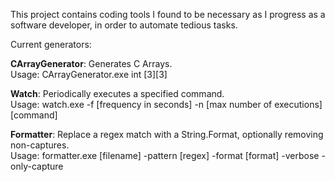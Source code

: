 This project contains coding tools I found to be necessary as I progress as a software developer, in order to automate tedious tasks.  
  
Current generators:  
  
**CArrayGenerator**: Generates C Arrays.  
    Usage: CArrayGenerator.exe int [3][3]  
  
**Watch**: Periodically executes a specified command.  
    Usage: watch.exe -f [frequency in seconds] -n [max number of executions] [command]  
  
**Formatter**: Replace a regex match with a String.Format, optionally removing non-captures.  
    Usage: formatter.exe [filename] -pattern [regex] -format [format] -verbose -only-capture
